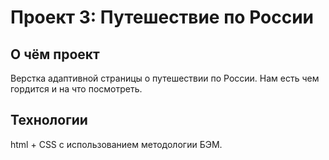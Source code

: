 # Проект 3: Путешествие по России

## О чём проект
Верстка адаптивной страницы о путешествии по России. 
Нам есть чем гордится и на что посмотреть.

## Технологии
html + CSS c использованием методологии БЭМ.
